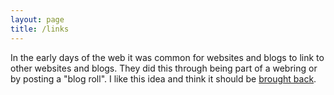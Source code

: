 ```yaml
---
layout: page
title: /links
---
```


In the early days of the web it was common for websites and blogs to link to other websites and blogs. They did this through being part of a webring or by posting a "blog roll". I like this idea and think it should be [brought back](https://anildash.com/2022/04/13/a-web-renaissance/).